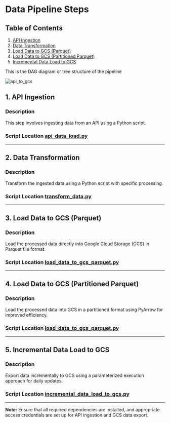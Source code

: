
# Data Pipeline Steps

## Table of Contents
1. [API Ingestion](#api-ingestion)
2. [Data Transformation](#data-transformation)
3. [Load Data to GCS (Parquet)](#load-data-to-gcs-parquet)
4. [Load Data to GCS (Partitioned Parquet)](#load-data-to-gcs-partitioned-parquet)
5. [Incremental Data Load to GCS](#incremental-data-load-to-gcs)


This is the DAG diagram or tree structure of the pipeline

![api_to_gcs](../images/api_to_gcs_tree.png)

## 1. API Ingestion <a name="api-ingestion"></a>

### Description
This step involves ingesting data from an API using a Python script.

### Script Location  [api_data_load.py](./api_data_load.py)

---

## 2. Data Transformation <a name="data-transformation"></a>

### Description
Transform the ingested data using a Python script with specific processing.

### Script Location  [transform_data.py](./tranform_data.py)

---

## 3. Load Data to GCS (Parquet) <a name="load-data-to-gcs-parquet"></a>

### Description
Load the processed data directly into Google Cloud Storage (GCS) in Parquet file format.

### Script Location [load_data_to_gcs_parquet.py](./load_data_to_gcs_parquet.py)

---

## 4. Load Data to GCS (Partitioned Parquet) <a name="load-data-to-gcs-partitioned-parquet"></a>

### Description
Load the processed data into GCS in a partitioned format using PyArrow for improved efficiency.

### Script Location [load_data_to_gcs_parquet.py](./load_data_to_gcs_partitioned_parquet.py)

---

## 5. Incremental Data Load to GCS <a name="incremental-data-load-to-gcs"></a>

### Description
Export data incrementally to GCS using a parameterized execution approach for daily updates.

### Script Location [incremental_data_load_to_gcs.py](./incremental_data_load_to_gcs.py)

---

**Note:** Ensure that all required dependencies are installed, and appropriate access credentials are set up for API ingestion and GCS data export.
